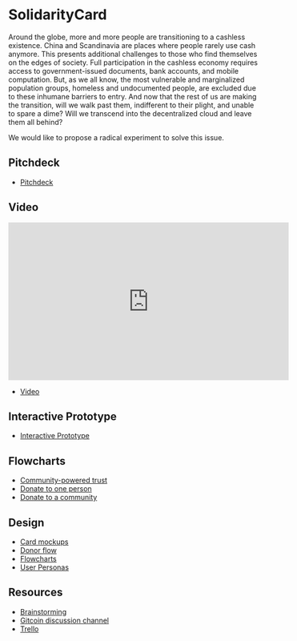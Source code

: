 # SolidarityCard

Around the globe, more and more people are transitioning to a cashless existence. China and Scandinavia are places where people rarely use cash anymore. This presents additional challenges to those who find themselves on the edges of society. Full participation in the cashless economy requires access to government-issued documents, bank accounts, and mobile computation. But, as we all know, the most vulnerable and marginalized population groups, homeless and undocumented people, are excluded due to these inhumane barriers to entry. And now that the rest of us are making the transition, will we walk past them, indifferent to their plight, and unable to spare a dime? Will we transcend into the decentralized cloud and leave them all behind?

We would like to propose a radical experiment to solve this issue.

## Pitchdeck

- [Pitchdeck](BSIC/Week%205/Pitchdeck.pdf)

## Video

<iframe width="560" height="315" src="https://www.youtube.com/embed/FAhUl4dbz8E" frameborder="0" allow="accelerometer; autoplay; encrypted-media; gyroscope; picture-in-picture" allowfullscreen></iframe>

- [Video](https://youtu.be/FAhUl4dbz8E)

## Interactive Prototype

- [Interactive Prototype](https://www.figma.com/proto/rM6NfLVrjyk7Y7VCCkGJEo/SolidarityCard?scaling=scale-down)

## Flowcharts

- [Community-powered trust](Design/Flowcharts/Community-powered_trust.pdf)
- [Donate to one person](Design/Flowcharts/Donate_to_one_person.pdf)
- [Donate to a community](Design/Flowcharts/Donate_to_a_community.pdf)

## Design

- [Card mockups](https://www.figma.com/file/rM6NfLVrjyk7Y7VCCkGJEo/SolidarityCard?node-id=0%3A1)
- [Donor flow](https://www.figma.com/file/rM6NfLVrjyk7Y7VCCkGJEo/SolidarityCard?node-id=110%3A0)
- [Flowcharts](https://www.figma.com/file/rM6NfLVrjyk7Y7VCCkGJEo/SolidarityCard?node-id=172%3A0)
- [User Personas](https://www.figma.com/file/rM6NfLVrjyk7Y7VCCkGJEo/SolidarityCard?node-id=371%3A0)

## Resources

- [Brainstorming](https://www.notion.so/SolidarityCard-48b71df290e04973bf61c88abd381084)
- [Gitcoin discussion channel](https://chat.gitcoin.co/hackathons/channels/solidaritycard)
- [Trello](https://trello.com/b/rhMJpLpr)
